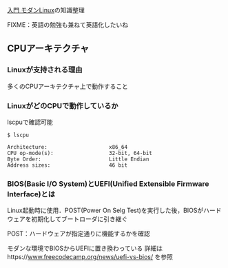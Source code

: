 [入門 モダンLinux](https://www.oreilly.co.jp/books/9784814400218/)の知識整理

FIXME：英語の勉強も兼ねて英語化したいね


## CPUアーキテクチャ
### Linuxが支持される理由
多くのCPUアーキテクチャ上で動作すること

### LinuxがどのCPUで動作しているか
lscpuで確認可能
```shell
$ lscpu

Architecture:                    x86_64
CPU op-mode(s):                  32-bit, 64-bit
Byte Order:                      Little Endian
Address sizes:                   46 bit
```

### BIOS(Basic I/O System)とUEFI(Unified Extensible Firmware Interface)とは
Linux起動時に使用．POST(Power On Selg Test)を実行した後，BIOSがハードウェアを初期化してブートローダに引き継ぐ

POST：ハードウェアが指定通りに機能するかを確認

モダンな環境でBIOSからUEFIに置き換わっている
詳細はhttps://www.freecodecamp.org/news/uefi-vs-bios/ を参照

